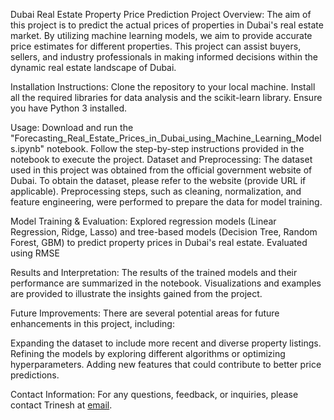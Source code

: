 Dubai Real Estate Property Price Prediction
Project Overview:
The aim of this project is to predict the actual prices of properties in Dubai's real estate market. By utilizing machine learning models, we aim to provide accurate price estimates for different properties. This project can assist buyers, sellers, and industry professionals in making informed decisions within the dynamic real estate landscape of Dubai.

Installation Instructions:
Clone the repository to your local machine.
Install all the required libraries for data analysis and the scikit-learn library.
Ensure you have Python 3 installed.

Usage:
Download and run the "Forecasting_Real_Estate_Prices_in_Dubai_using_Machine_Learning_Models.ipynb" notebook.
Follow the step-by-step instructions provided in the notebook to execute the project.
Dataset and Preprocessing:
The dataset used in this project was obtained from the official government website of Dubai. To obtain the dataset, please refer to the website (provide URL if applicable). Preprocessing steps, such as cleaning, normalization, and feature engineering, were performed to prepare the data for model training.

Model Training & Evaluation: Explored regression models (Linear Regression, Ridge, Lasso) and tree-based models (Decision Tree, Random Forest, GBM) to predict property prices in Dubai's real estate. Evaluated using RMSE

Results and Interpretation:
The results of the trained models and their performance are summarized in the notebook. Visualizations and examples are provided to illustrate the insights gained from the project.

Future Improvements:
There are several potential areas for future enhancements in this project, including:

Expanding the dataset to include more recent and diverse property listings.
Refining the models by exploring different algorithms or optimizing hyperparameters.
Adding new features that could contribute to better price predictions.

Contact Information:
For any questions, feedback, or inquiries, please contact Trinesh at [email](trineshnk@gmail.com).
